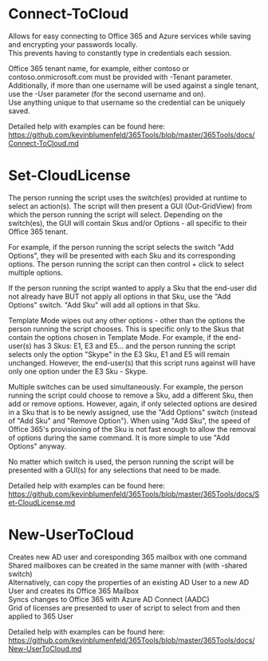 # Connect-ToCloud
Allows for easy connecting to Office 365 and Azure services while saving and encrypting your passwords locally.  
This prevents having to constantly type in credentials each session.  
  
Office 365 tenant name, for example, either contoso or contoso.onmicrosoft.com must be provided with -Tenant parameter. Additionally, if more than one username will be used against a single tenant, use the -User parameter (for the second username and on).  
Use anything unique to that username so the credential can be uniquely saved.

Detailed help with examples can be found here:
https://github.com/kevinblumenfeld/365Tools/blob/master/365Tools/docs/Connect-ToCloud.md
# Set-CloudLicense

The person running the script uses the switch(es) provided at runtime to select an action(s). The script will then present a GUI (Out-GridView) from which the person running the script will select. Depending on the switch(es), the GUI will contain Skus and/or Options - all specific to their Office 365 tenant.

For example, if the person running the script selects the switch "Add Options", they will be presented with each Sku and its corresponding options. The person running the script can then control + click to select multiple options.

If the person running the script wanted to apply a Sku that the end-user did not already have BUT not apply all options in that Sku, use the "Add Options" switch. "Add Sku" will add all options in that Sku.

Template Mode wipes out any other options - other than the options the person running the script chooses. This is specific only to the Skus that contain the options chosen in Template Mode. For example, if the end-user(s) has 3 Skus: E1, E3 and E5... and the person running the script selects only the option "Skype" in the E3 Sku, E1 and E5 will remain unchanged. However, the end-user(s) that this script runs against will have only one option under the E3 Sku - Skype.

Multiple switches can be used simultaneously.
For example, the person running the script could choose to remove a Sku, add a different Sku, then add or remove options. However, again, if only selected options are desired in a Sku that is to be newly assigned, use the "Add Options" switch (instead of "Add Sku" and "Remove Option"). When using "Add Sku", the speed of Office 365's provisioning of the Sku is not fast enough to allow the removal of options during the same command.
It is more simple to use "Add Options" anyway.

No matter which switch is used, the person running the script will be presented with a GUI(s) for any selections that need to be made.  

Detailed help with examples can be found here:
https://github.com/kevinblumenfeld/365Tools/blob/master/365Tools/docs/Set-CloudLicense.md  

# New-UserToCloud  
Creates new AD user and coresponding 365 mailbox with one command  
Shared mailboxes can be created in the same manner with (with -shared switch)  
Alternatively, can copy the properties of an existing AD User to a new AD User and creates its Office 365 Mailbox  
Syncs changes to Office 365 with Azure AD Connect (AADC)  
Grid of licenses are presented to user of script to select from and then applied to 365 User  

Detailed help with examples can be found here:  
https://github.com/kevinblumenfeld/365Tools/blob/master/365Tools/docs/New-UserToCloud.md
